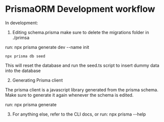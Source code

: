 # PrismaORM Development workflow

In development:

1. Editing schema.prisma
   make sure to delete the migrations folder in ./primsa

run:
npx prisma generate dev --name init

    npx prisma db seed

This will reset the database and run the seed.ts script to insert dummy data into the database

2. Generating Prisma client

The prisma client is a javascript library generated from the prisma schema. Make sure to generate it again whenever the schema is edited.

run:
npx prisma generate

3. For anything else, refer to the CLI docs, or run: npx prisma --help
